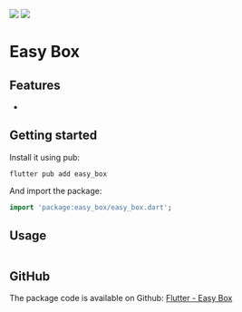 ![](https://img.shields.io/badge/pub.dev-easy__box-blue?link=https://pub.dev/packages/easy_box)
![](https://img.shields.io/badge/GitHub-EasyBox--flutter-blue?link=https://github.com/DrafaKiller/EasyBox-flutter&logo=github)

# Easy Box



## Features

* 

## Getting started

Install it using pub:
```
flutter pub add easy_box
```

And import the package:
```dart
import 'package:easy_box/easy_box.dart';
```

## Usage

```dart

``` 

## GitHub

The package code is available on Github: [Flutter - Easy Box](https://github.com/DrafaKiller/EasyBox-flutter)
